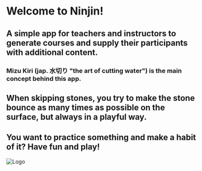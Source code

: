# Welcome to Ninjin!


## A simple app for teachers and instructors to generate courses and supply their participants with additional content.

### Mizu Kiri (jap. 水切り "the art of cutting water") is the main concept behind this app. 
## When skipping stones, you try to make the stone bounce as many times as possible on the surface, but always in a playful way.
## You want to practice something and make a habit of it? Have fun and play! 

![Logo](frontend/images/mizu-kiri-final1.png)
